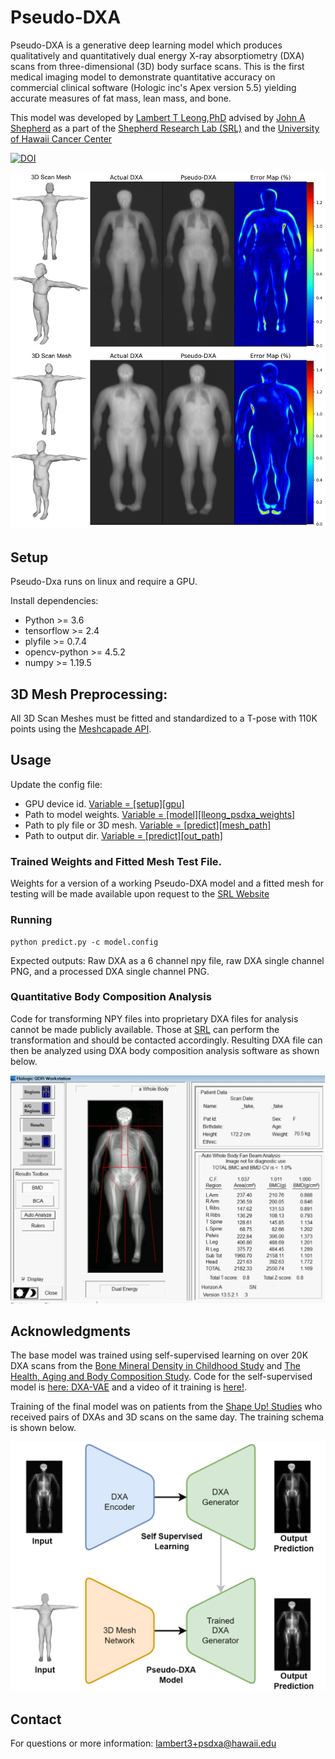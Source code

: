 # Pseudo-DXA

Pseudo-DXA is a generative deep learning model which produces qualitatively and quantitatively dual energy X-ray absorptiometry (DXA) scans from three-dimensional (3D) body surface scans. This is the first medical imaging model to demonstrate quantitative accuracy on commercial clinical software (Hologic inc's Apex version 5.5) yielding accurate measures of fat mass, lean mass, and bone. 

This model was developed by [Lambert T Leong](https://github.com/LambertLeong),[PhD](https://www.lambertleong.com/) advised by [John A Shepherd](https://github.com/shepherd-lab) as a part of the [Shepherd Research Lab (SRL)](https://shepherdresearchlab.org/) and the [University of Hawaii Cancer Center](https://www.uhcancercenter.org/component/finder/search?q=lambert+leong&Itemid=926)

[![DOI](https://zenodo.org/badge/721837794.svg)](https://zenodo.org/doi/10.5281/zenodo.10183202)

![Model Results](assets/figure_1_psdxa.png)

## Setup
Pseudo-Dxa runs on linux and require a GPU.

Install dependencies:  
* Python >= 3.6
* tensorflow >= 2.4
* plyfile >= 0.7.4
* opencv-python >= 4.5.2
* numpy >= 1.19.5

## 3D Mesh Preprocessing:

All 3D Scan Meshes must be fitted and standardized to a T-pose with 110K points using the [Meshcapade API](https://meshcapade.com/docs/api).

## Usage
Update the config file:
* GPU device id. [Variable = [setup][gpu]](https://github.com/LambertLeong/Pseudo-DXA/blob/cb2de537f7c82616cf77547efa401496f8c6013b/example.config#L2)
* Path to model weights. [Variable = [model][lleong_psdxa_weights]](https://github.com/LambertLeong/Pseudo-DXA/blob/cb2de537f7c82616cf77547efa401496f8c6013b/example.config#L8)
* Path to ply file or 3D mesh. [Variable = [predict][mesh_path]](https://github.com/LambertLeong/Pseudo-DXA/blob/cb2de537f7c82616cf77547efa401496f8c6013b/example.config#L11)
* Path to output dir. [Variable = [predict][out_path]](https://github.com/LambertLeong/Pseudo-DXA/blob/cb2de537f7c82616cf77547efa401496f8c6013b/example.config#L12)

### Trained Weights and Fitted Mesh Test File.
Weights for a version of a working Pseudo-DXA model and a fitted mesh for testing will be made available upon request to the [SRL Website](https://shepherdresearchlab.org/data-software/)  

### Running
```
python predict.py -c model.config
```
Expected outputs: Raw DXA as a 6 channel npy file, raw DXA single channel PNG, and a processed DXA single channel PNG.

### Quantitative Body Composition Analysis
Code for transforming NPY files into proprietary DXA files for analysis cannot be made publicly available. Those at [SRL](https://shepherdresearchlab.org/data-software/) can perform the transformation and should be contacted accordingly. Resulting DXA file can then be analyzed using DXA body composition analysis software as shown below.

![Body Comp Analysis](assets/supfig3_psdxa.png)

## Acknowledgments
The base model was trained using self-supervised learning on over 20K DXA scans from the [Bone Mineral Density in Childhood Study](https://www.nichd.nih.gov/research/supported/bmdcs) and [The Health, Aging and Body Composition Study](https://healthabc.nia.nih.gov/). Code for the self-supervised model is [here: DXA-VAE](https://github.com/LambertLeong/DXA-VAE) and a video of it training is [here!](https://youtu.be/hXSL7NVCeAY).

Training of the final model was on patients from the [Shape Up! Studies](https://shapeup.shepherdresearchlab.org/) who received pairs of DXAs and 3D scans on the same day. The training schema is shown below.

![Training Diagram](assets/supfig2_psdxa.png)

## Contact
For questions or more information: [lambert3+psdxa@hawaii.edu](lambert3+psdxa@hawaii.edu)
